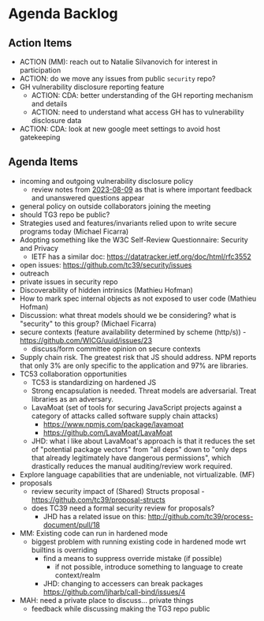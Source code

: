 # Agenda Backlog

## Action Items

- ACTION (MM): reach out to Natalie Silvanovich for interest in participation
- ACTION: do we move any issues from public `security` repo?
- GH vulnerability disclosure reporting feature
  - ACTION: CDA: better understanding of the GH reporting mechanism and details
  - ACTION: need to understand what access GH has to vulnerability disclosure data
- ACTION: CDA: look at new google meet settings to avoid host gatekeeping

## Agenda Items

- incoming and outgoing vulnerability disclosure policy
  - review notes from [2023-08-09](/meetings/notes/2023/2023-08-09.md) as that is where important feedback and unanswered questions appear
- general policy on outside collaborators joining the meeting
- should TG3 repo be public?
- Strategies used and features/invariants relied upon to write secure programs today (Michael Ficarra)
- Adopting something like the W3C Self-Review Questionnaire: Security and Privacy
  - IETF has a similar doc: <https://datatracker.ietf.org/doc/html/rfc3552>
- open issues: <https://github.com/tc39/security/issues>
- outreach
- private issues in security repo
- Discoverability of hidden intrinsics (Mathieu Hofman)
- How to mark spec internal objects as not exposed to user code (Mathieu Hofman)
- Discussion: what threat models should we be considering? what is "security" to this group? (Michael Ficarra)
- secure contexts (feature availability determined by scheme (http/s)) - <https://github.com/WICG/uuid/issues/23>
  - discuss/form committee opinion on secure contexts
- Supply chain risk. The greatest risk that JS should address. NPM reports that only 3% are only specific to the application and 97% are libraries.
- TC53 collaboration opportunities
  - TC53 is standardizing on hardened JS
  - Strong encapsulation is needed. Threat models are adversarial. Treat libraries as an adversary.
  - LavaMoat (set of tools for securing JavaScript projects against a category of attacks called software supply chain attacks)
    - <https://www.npmjs.com/package/lavamoat>
    - <https://github.com/LavaMoat/LavaMoat>
  - JHD: what i like about LavaMoat's approach is that it reduces the set of "potential package vectors" from "all deps" down to "only deps that already legitimately have dangerous permissions", which drastically reduces the manual auditing/review work required.
- Explore language capabilities that are undeniable, not virtualizable. (MF)
- proposals
  - review security impact of (Shared) Structs proposal - <https://github.com/tc39/proposal-structs>
  - does TC39 need a formal security review for proposals?
    - JHD has a related issue on this: <http://github.com/tc39/process-document/pull/18>
- MM: Existing code can run in hardened mode
  - biggest problem with running existing code in hardened mode wrt builtins is overriding
    - find a means to suppress override mistake (if possible)
      - if not possible, introduce something to language to create context/realm
    - JHD: changing to accessers can break packages <https://github.com/ljharb/call-bind/issues/4>
- MAH: need a private place to discuss... private things
  - feedback while discussing making the TG3 repo public
